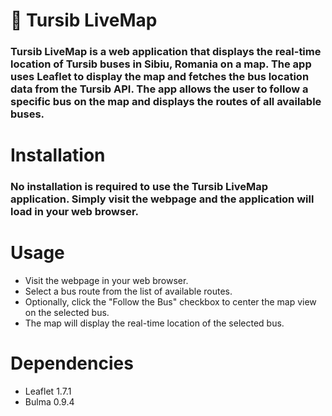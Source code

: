 # 🚌 Tursib LiveMap

### Tursib LiveMap is a web application that displays the real-time location of Tursib buses in Sibiu, Romania on a map. The app uses Leaflet to display the map and fetches the bus location data from the Tursib API. The app allows the user to follow a specific bus on the map and displays the routes of all available buses.

# Installation

### No installation is required to use the Tursib LiveMap application. Simply visit the webpage and the application will load in your web browser.

# Usage

- Visit the webpage in your web browser.
- Select a bus route from the list of available routes.
- Optionally, click the "Follow the Bus" checkbox to center the map view on the selected bus.
- The map will display the real-time location of the selected bus.

# Dependencies

- Leaflet 1.7.1
- Bulma 0.9.4
